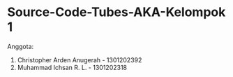 # Source-Code-Tubes-AKA-Kelompok 1
Anggota:
1. Christopher Arden Anugerah - 1301202392
2. Muhammad Ichsan R. L. - 1301202318
